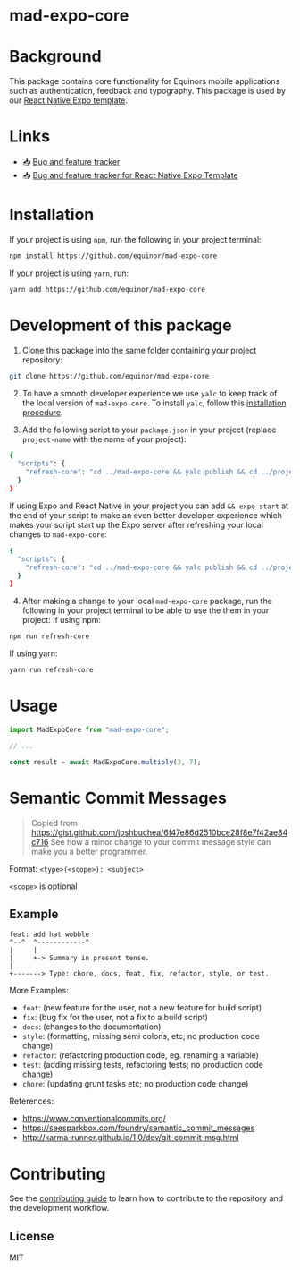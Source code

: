 # mad-expo-core

# Background
This package contains core functionality for Equinors mobile applications such as authentication, feedback and typography. This package is used by our [React Native Expo template](https://github.com/equinor/mad-react-native-expo-template).

# Links
- :inbox_tray: [Bug and feature tracker](https://github.com/equinor/mad-expo-core/projects/1)
- :inbox_tray: [Bug and feature tracker for React Native Expo Template](https://equinor-sds-si.atlassian.net/jira/software/c/projects/GDEXPO/boards/193)

# Installation
If your project is using `npm`, run the following in your project terminal:
```sh
npm install https://github.com/equinor/mad-expo-core
```
If your project is using `yarn`, run:
```sh
yarn add https://github.com/equinor/mad-expo-core
```
# Development of this package
1. Clone this package into the same folder containing your project repository:
```sh
git clone https://github.com/equinor/mad-expo-core
```
2. To have a smooth developer experience we use `yalc` to keep track of the local version of `mad-expo-core`. To install `yalc`, follow this [installation procedure](https://github.com/wclr/yalc#installation).

3. Add the following script to your `package.json` in your project (replace `project-name` with the name of your project):
```sh
{
  "scripts": {
    "refresh-core": "cd ../mad-expo-core && yalc publish && cd ../project-name && yalc add mad-expo-core"
  }
}
```

If using Expo and React Native in your project you can add `&& expo start` at the end of your script to make an even better developer experience which makes your script start up the Expo server after refreshing your local changes to `mad-expo-core`:

```sh
{
  "scripts": {
    "refresh-core": "cd ../mad-expo-core && yalc publish && cd ../project-name && yalc add mad-expo-core && expo start"
  }
}
```

4. After making a change to your local `mad-expo-core` package, run the following in your project terminal to be able to use the them in your project:
If using npm:
```sh
npm run refresh-core
```
If using yarn:
```sh
yarn run refresh-core
```

# Usage

```js
import MadExpoCore from "mad-expo-core";

// ...

const result = await MadExpoCore.multiply(3, 7);
```

# Semantic Commit Messages
> Copied from https://gist.github.com/joshbuchea/6f47e86d2510bce28f8e7f42ae84c716
See how a minor change to your commit message style can make you a better programmer.

Format: `<type>(<scope>): <subject>`

`<scope>` is optional

## Example

```
feat: add hat wobble
^--^  ^------------^
|     |
|     +-> Summary in present tense.
|
+-------> Type: chore, docs, feat, fix, refactor, style, or test.
```

More Examples:

- `feat`: (new feature for the user, not a new feature for build script)
- `fix`: (bug fix for the user, not a fix to a build script)
- `docs`: (changes to the documentation)
- `style`: (formatting, missing semi colons, etc; no production code change)
- `refactor`: (refactoring production code, eg. renaming a variable)
- `test`: (adding missing tests, refactoring tests; no production code change)
- `chore`: (updating grunt tasks etc; no production code change)

References:

- https://www.conventionalcommits.org/
- https://seesparkbox.com/foundry/semantic_commit_messages
- http://karma-runner.github.io/1.0/dev/git-commit-msg.html

# Contributing

See the [contributing guide](CONTRIBUTING.md) to learn how to contribute to the repository and the development workflow.

## License

MIT
